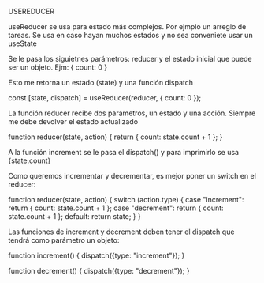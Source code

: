 USEREDUCER

useReducer se usa para estado más complejos. Por ejmplo un arreglo de tareas. Se usa en caso hayan muchos estados y no sea conveniete usar un useState

Se le pasa los siguietnes parámetros: reducer y el estado inicial que puede ser un objeto. 
Ejm: { count: 0 }

Esto me retorna un estado (state) y una función dispatch

  const [state, dispatch] = useReducer(reducer, { count: 0 });

La función reducer recibe dos parametros, un estado y una acción. Siempre me debe devolver el estado actualizado 

function reducer(state, action) {
  return { count: state.count + 1 };
}

A la función increment se le pasa el dispatch()
y para imprimirlo se usa {state.count}

Como queremos incrementar y decrementar, es mejor poner un switch en el reducer:

function reducer(state, action) {
  switch (action.type) {
    case "increment":
      return { count: state.count + 1 };
    case "decrement":
      return { count: state.count + 1 };
    default:
      return state;
  }
}

Las funciones de increment y decrement deben tener el dispatch que tendrá como parámetro un objeto:

  function increment() {
    dispatch({type: "increment"});
  }

  function decrement() {
    dispatch({type: "decrement"});
  }
